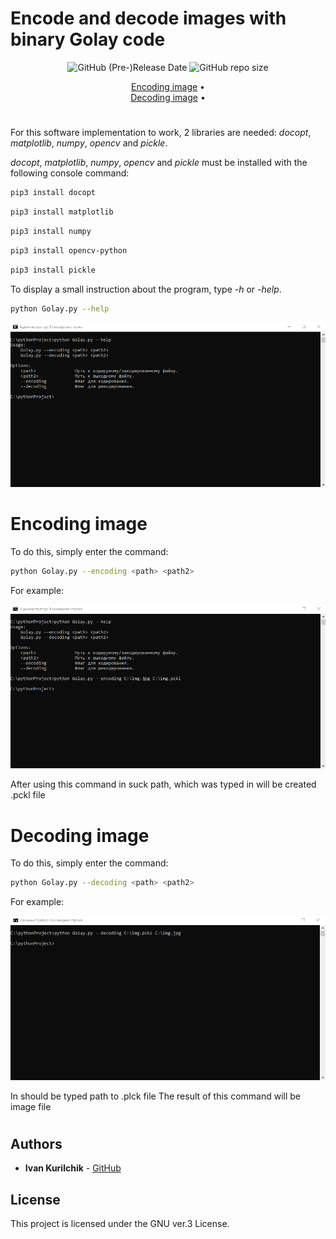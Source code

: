 # Encode and decode images with binary Golay code
<div align="center">

<img alt="GitHub (Pre-)Release Date" src="https://img.shields.io/github/release-date-pre/sneakin666/Golay">
<img alt="GitHub repo size" src="https://img.shields.io/github/repo-size/sneakin666/Golay">
  
[Encoding image](#encoding-image) •  
[Decoding image](#decoding-image) • 
  
  </div>
  
#
  
For this software implementation to work, 2 libraries are needed: *docopt*, *matplotlib*, *numpy*, *opencv* and *pickle*.


*docopt*, *matplotlib*, *numpy*, *opencv* and *pickle* must be installed with the following console command:

```sh
pip3 install docopt
```
```sh
pip3 install matplotlib
```
```sh
pip3 install numpy
```
```sh
pip3 install opencv-python
```
```sh
pip3 install pickle
```

To display a small instruction about the program, type *-h* or *-help*.

```sh
python Golay.py --help
```

![](pic/1.png)

# Encoding image


To do this, simply enter the command:

```sh
python Golay.py --encoding <path> <path2>
```
For example:

![](pic/2.png)

After using this command in suck path, which was typed in <path2> will be created .pckl file

# Decoding image
  
To do this, simply enter the command:

```sh
python Golay.py --decoding <path> <path2>
```
For example:

![](pic/3.png)
  
In <path> should be typed path to .plck file
The result of this command will be image file
  
#

## Authors

* **Ivan Kurilchik** - [GitHub](https://github.com/sneakin666)

## License

This project is licensed under the GNU ver.3 License.
